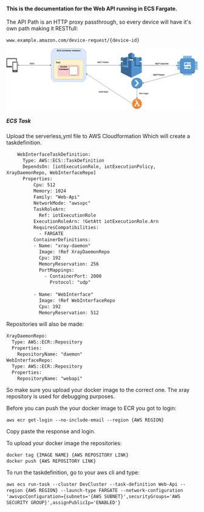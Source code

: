 #### This is the documentation for the Web API running in ECS Fargate.

The API Path is an HTTP proxy passthrough, so every device will have it's own path making it RESTfull:

    www.example.amazon.com/device-request/{device-id}

![Alt text](ECS-IOT.png)


##### ECS Task
Upload the serverless,yml file to AWS Cloudformation
Which will create a taskdefinition. 

```
    WebInterfaceTaskDefinition:
      Type: AWS::ECS::TaskDefinition
      DependsOn: [iotExecutionRole, iotExecutionPolicy, XrayDaemonRepo, WebInterfaceRepo]
      Properties:
          Cpu: 512
          Memory: 1024
          Family: "Web-Api"
          NetworkMode: "awsvpc"
          TaskRoleArn: 
            Ref: iotExecutionRole
          ExecutionRoleArn: !GetAtt iotExecutionRole.Arn
          RequiresCompatibilities: 
            - FARGATE
          ContainerDefinitions:
          - Name: "xray-daemon"
            Image: !Ref XrayDaemonRepo
            Cpu: 192
            MemoryReservation: 256
            PortMappings:
              - ContainerPort: 2000
                Protocol: "udp"
                
          - Name: "WebInterface"
            Image: !Ref WebInterfaceRepo
            Cpu: 192
            MemoryReservation: 512
```

Repositories will also be made:

    XrayDaemonRepo:
      Type: AWS::ECR::Repository
      Properties:
        RepositoryName: "daemon"
    WebInterfaceRepo:
      Type: AWS::ECR::Repository
      Properties:
        RepositoryName: "webapi"

So make sure you upload your docker image to the correct one.
The xray repository is used for debugging purposes.

Before you can push the your docker image to ECR you got to login:

    aws ecr get-login --no-include-email --region {AWS REGION}

Copy paste the response and login.

To upload your docker image the repositories:

    docker tag {IMAGE NAME} {AWS REPOSITORY LINK}
    docker push {AWS REPOSITORY LINK}


To run the taskdefinition, go to your aws cli and type:

    aws ecs run-task --cluster DevCluster --task-definition Web-Api --region {AWS REGION} --launch-type FARGATE --network-configuration 'awsvpcConfiguration={subnets='{AWS SUBNET}',securityGroups='AWS SECURITY GROUP}',assignPublicIp='ENABLED'}